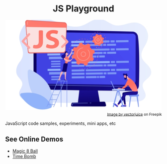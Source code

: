 <div align="center">
  <h1>JS Playground</h1>
  <img src="js.jpg" align="center"/>
</div>
<div align="right">
  <sub>
    <a href="https://www.freepik.com/free-vector/programmers-using-javascript-programming-language-computer-tiny-people-javascript-language-javascript-engine-js-web-development-concept_11669212.htm#from_view=detail_alsolike">Image by vectorjuice</a> on Freepik</a>
  </sub>
</div>

JavaScript code samples, experiments, mini apps, etc

## See Online Demos

- [Magic 8 Ball](https://abeerration.github.io/JS-Playground/demos/Magic-8-Ball)
- [Time Bomb](https://abeerration.github.io/JS-Playground/demos/Time-Bomb)

